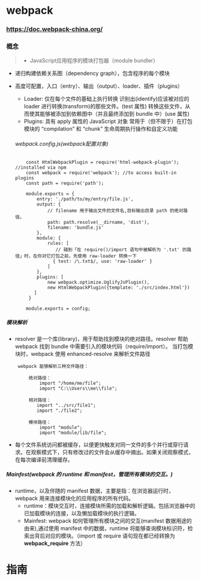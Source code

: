 # webpack 
### https://doc.webpack-china.org/
### 概念

> * JavaScript应用程序的模块打包器（module bundler）
  * 递归构建依赖关系图（dependency graph），包含程序的每个模块
  * 高度可配置，入口（entry）、输出（output）、loader、插件（plugins）
    - Loader: 仅在每个文件的基础上执行转换
        识别出(identify)应该被对应的 loader 进行转换(transform)的那些文件。(test 属性)
        转换这些文件，从而使其能够被添加到依赖图中（并且最终添加到 bundle 中）(use 属性)
    - Plugins: 具有 apply 属性的 JavaScript 对象
        常用于（但不限于）在打包模块的 “compilation” 和 “chunk” 生命周期执行操作和自定义功能
    ###### webpack.config.js(webpack配置对象)
            
            const HtmlWebpackPlugin = require('html-webpack-plugin'); //installed via npm
            const webpack = require('webpack'); //to access built-in plugins
            const path = require('path');
            
            module.exports = {
                entry: './path/to/my/entry/file.js',
                output: {
                    // filename 用于输出文件的文件名,目标输出目录 path 的绝对路径。
                    path: path.resolve(__dirname, 'dist'),
                    filename: 'bundle.js'
                },
                module: {
                    rules: [
                       // 碰到「在 require()/import 语句中被解析为 '.txt' 的路径」时，在你对它打包之前，先使用 raw-loader 转换一下
                      { test: /\.txt$/, use: 'raw-loader' }
                    ]
                },
                plugins: [
                    new webpack.optimize.UglifyJsPlugin(),
                    new HtmlWebpackPlugin({template: './src/index.html'})
               ]
             }
                  
            module.exports = config;
      
##### 模块解析
 * resolver 是一个库(library)，用于帮助找到模块的绝对路径。resolver 帮助 webpack 找到 bundle 中需要引入的模块代码（require/import）。 当打包模块时，webpack 使用 enhanced-resolve 来解析文件路径
 
        webpack 能够解析三种文件路径：
        
            绝对路径：
                import "/home/me/file";
                import "C:\\Users\\me\\file";
                
            相对路径：
               import "../src/file1";
               import "./file2";
                
            模块路径：
                import "module";
                import "module/lib/file";
        
        
 * 每个文件系统访问都被缓存，以便更快触发对同一文件的多个并行或穿行请求。在观察模式下，只有修改过的文件会从缓存中摘出。如果关闭观察模式，在每次编译前清理缓存。

##### Mainfest(webpack 的 runtime 和 manifest，管理所有模块的交互。)
 * runtime，以及伴随的 manifest 数据，主要是指：在浏览器运行时，webpack 用来连接模块化的应用程序的所有代码。
    - runtime：模块交互时，连接模块所需的加载和解析逻辑。包括浏览器中的已加载模块的连接，以及懒加载模块的执行逻辑。
    - Mainfest:  webpack 如何管理所有模块之间的交互(manifest 数据用途的由来),通过使用 manifest 中的数据，runtime 将能够查询模块标识符，检索出背后对应的模块。（import 或 require 语句现在都已经转换为 __webpack_require__ 方法）
    
    
# 指南
